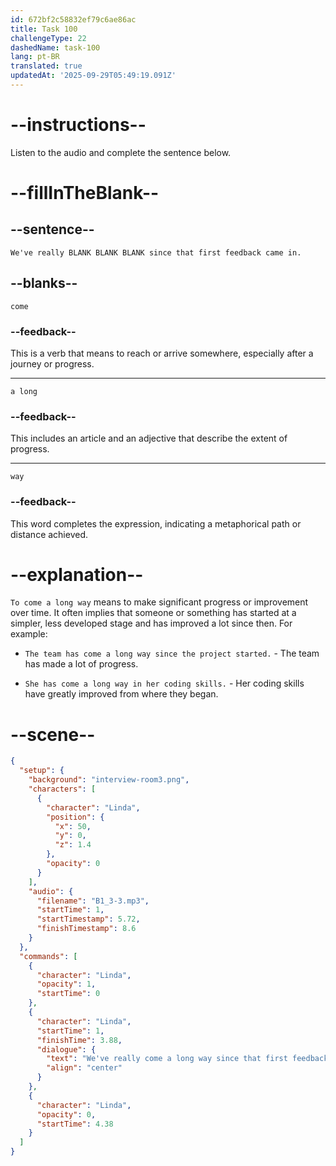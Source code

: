 ```yaml
---
id: 672bf2c58832ef79c6ae86ac
title: Task 100
challengeType: 22
dashedName: task-100
lang: pt-BR
translated: true
updatedAt: '2025-09-29T05:49:19.091Z'
---
```


<!-- (audio) We've really come a long way since that first feedback came in. -->

# --instructions--

Listen to the audio and complete the sentence below.

# --fillInTheBlank--

## --sentence--

`We've really BLANK BLANK BLANK since that first feedback came in.`

## --blanks--

`come`

### --feedback--

This is a verb that means to reach or arrive somewhere, especially after a journey or progress.

---

`a long`

### --feedback--

This includes an article and an adjective that describe the extent of progress.

---

`way`

### --feedback--

This word completes the expression, indicating a metaphorical path or distance achieved.

# --explanation--

`To come a long way` means to make significant progress or improvement over time. It often implies that someone or something has started at a simpler, less developed stage and has improved a lot since then. For example:

- `The team has come a long way since the project started.` - The team has made a lot of progress.
  
- `She has come a long way in her coding skills.` - Her coding skills have greatly improved from where they began.

# --scene--

```json
{
  "setup": {
    "background": "interview-room3.png",
    "characters": [
      {
        "character": "Linda",
        "position": {
          "x": 50,
          "y": 0,
          "z": 1.4
        },
        "opacity": 0
      }
    ],
    "audio": {
      "filename": "B1_3-3.mp3",
      "startTime": 1,
      "startTimestamp": 5.72,
      "finishTimestamp": 8.6
    }
  },
  "commands": [
    {
      "character": "Linda",
      "opacity": 1,
      "startTime": 0
    },
    {
      "character": "Linda",
      "startTime": 1,
      "finishTime": 3.88,
      "dialogue": {
        "text": "We've really come a long way since that first feedback came in.",
        "align": "center"
      }
    },
    {
      "character": "Linda",
      "opacity": 0,
      "startTime": 4.38
    }
  ]
}
```
